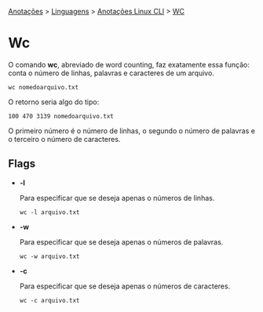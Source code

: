 <link rel="stylesheet" type="text/css" href="../../CSS/dark-theme.css">

[Anotações](../../) > [Linguagens](../Index.md) > [Anotações Linux CLI](./Index.md) > [WC](./Wc.md)

# Wc

O comando **wc**, abreviado de word counting, faz exatamente essa função: conta o número de linhas, palavras e caracteres de um arquivo. 

```shell
wc nomedoarquivo.txt
```

O retorno seria algo do tipo:
```shell
100 470 3139 nomedoarquivo.txt
```
O primeiro número é o número de linhas, o segundo o número de palavras e o terceiro o número de caracteres.


## Flags
- **-l**
 
    Para especificar que se deseja apenas o números de linhas.
    ```shell
    wc -l arquivo.txt
    ```

- **-w**
  
    Para especificar que se deseja apenas o números de palavras.
    ```shell
    wc -w arquivo.txt
    ```

- **-c**

    Para especificar que se deseja apenas o números de caracteres.
    ```shell
    wc -c arquivo.txt
    ```